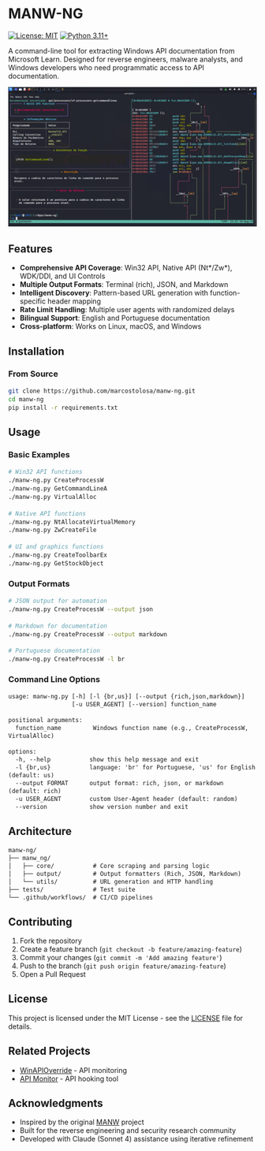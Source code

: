 # MANW-NG

[![License: MIT](https://img.shields.io/badge/License-MIT-yellow.svg)](https://opensource.org/licenses/MIT)
[![Python 3.11+](https://img.shields.io/badge/python-3.11+-blue.svg)](https://www.python.org/downloads/)

A command-line tool for extracting Windows API documentation from Microsoft Learn. Designed for reverse engineers, malware analysts, and Windows developers who need programmatic access to API documentation.

![](/assets/demo.png)

## Features

- **Comprehensive API Coverage**: Win32 API, Native API (Nt*/Zw*), WDK/DDI, and UI Controls
- **Multiple Output Formats**: Terminal (rich), JSON, and Markdown
- **Intelligent Discovery**: Pattern-based URL generation with function-specific header mapping
- **Rate Limit Handling**: Multiple user agents with randomized delays
- **Bilingual Support**: English and Portuguese documentation
- **Cross-platform**: Works on Linux, macOS, and Windows

## Installation

### From Source

```bash
git clone https://github.com/marcostolosa/manw-ng.git
cd manw-ng
pip install -r requirements.txt
```

## Usage

### Basic Examples

```bash
# Win32 API functions
./manw-ng.py CreateProcessW
./manw-ng.py GetCommandLineA
./manw-ng.py VirtualAlloc

# Native API functions
./manw-ng.py NtAllocateVirtualMemory
./manw-ng.py ZwCreateFile

# UI and graphics functions
./manw-ng.py CreateToolbarEx
./manw-ng.py GetStockObject
```

### Output Formats

```bash
# JSON output for automation
./manw-ng.py CreateProcessW --output json

# Markdown for documentation
./manw-ng.py CreateProcessW --output markdown

# Portuguese documentation
./manw-ng.py CreateProcessW -l br
```

### Command Line Options

```
usage: manw-ng.py [-h] [-l {br,us}] [--output {rich,json,markdown}] 
                  [-u USER_AGENT] [--version] function_name

positional arguments:
  function_name         Windows function name (e.g., CreateProcessW, VirtualAlloc)

options:
  -h, --help           show this help message and exit
  -l {br,us}           language: 'br' for Portuguese, 'us' for English (default: us)
  --output FORMAT      output format: rich, json, or markdown (default: rich)
  -u USER_AGENT        custom User-Agent header (default: random)
  --version            show version number and exit
```

## Architecture

```
manw-ng/
├── manw_ng/
│   ├── core/           # Core scraping and parsing logic
│   ├── output/         # Output formatters (Rich, JSON, Markdown)
│   └── utils/          # URL generation and HTTP handling
├── tests/              # Test suite
└── .github/workflows/  # CI/CD pipelines
```

## Contributing

1. Fork the repository
2. Create a feature branch (`git checkout -b feature/amazing-feature`)
3. Commit your changes (`git commit -m 'Add amazing feature'`)
4. Push to the branch (`git push origin feature/amazing-feature`)
5. Open a Pull Request

## License

This project is licensed under the MIT License - see the [LICENSE](LICENSE) file for details.

## Related Projects

- [WinAPIOverride](http://jacquelin.potier.free.fr/winapioverride32/) - API monitoring
- [API Monitor](http://www.rohitab.com/apimonitor) - API hooking tool

## Acknowledgments

- Inspired by the original [MANW](https://github.com/leandrofroes/manw) project
- Built for the reverse engineering and security research community
- Developed with Claude (Sonnet 4) assistance using iterative refinement
